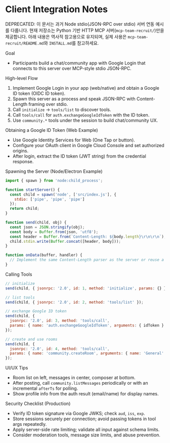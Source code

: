 Client Integration Notes
========================

DEPRECATED: 이 문서는 과거 Node stdio(JSON-RPC over stdio) 서버 연동 예시를 다룹니다.
현재 저장소는 Python 기반 HTTP MCP 서버(`mcp-team-recruit/`)만을 제공합니다. 아래 내용은
역사적 참고용으로 유지되며, 실제 사용은 `mcp-team-recruit/README.md`와 `INSTALL.md`를 참고하세요.

Goal
- Participants build a chat/community app with Google Login that connects to this server over MCP-style stdio JSON-RPC.

High-level Flow
1) Implement Google Login in your app (web/native) and obtain a Google ID token (OIDC ID token).
2) Spawn this server as a process and speak JSON-RPC with Content-Length framing over stdio.
3) Call `initialize` → `tools/list` to discover tools.
4) Call `tools/call` for `auth.exchangeGoogleIdToken` with the ID token.
5) Use `community.*` tools under the session to build chat/community UX.

Obtaining a Google ID Token (Web Example)
- Use Google Identity Services for Web (One Tap or button).
- Configure your OAuth client in Google Cloud Console and set authorized origins.
- After login, extract the ID token (JWT string) from the credential response.

Spawning the Server (Node/Electron Example)
```js
import { spawn } from 'node:child_process';

function startServer() {
  const child = spawn('node', ['src/index.js'], {
    stdio: ['pipe', 'pipe', 'pipe']
  });
  return child;
}

function send(child, obj) {
  const json = JSON.stringify(obj);
  const body = Buffer.from(json, 'utf8');
  const header = Buffer.from(`Content-Length: ${body.length}\r\n\r\n`);
  child.stdin.write(Buffer.concat([header, body]));
}

function onData(buffer, handler) {
  // Implement the same Content-Length parser as the server or reuse a library
}
```

Calling Tools
```js
// initialize
send(child, { jsonrpc: '2.0', id: 1, method: 'initialize', params: {} });

// list tools
send(child, { jsonrpc: '2.0', id: 2, method: 'tools/list' });

// exchange Google ID token
send(child, {
  jsonrpc: '2.0', id: 3, method: 'tools/call',
  params: { name: 'auth.exchangeGoogleIdToken', arguments: { idToken } }
});

// create and use rooms
send(child, {
  jsonrpc: '2.0', id: 4, method: 'tools/call',
  params: { name: 'community.createRoom', arguments: { name: 'General' } }
});
```

UI/UX Tips
- Room list on left, messages in center, composer at bottom.
- After posting, call `community.listMessages` periodically or with an incremental `afterTs` for polling.
- Show profile info from the auth result (email/name) for display names.

Security Checklist (Production)
- Verify ID token signature via Google JWKS; check `aud`, `iss`, `exp`.
- Store sessions securely per connection; avoid passing tokens in tool args repeatedly.
- Apply server-side rate limiting; validate all input against schema limits.
- Consider moderation tools, message size limits, and abuse prevention.
